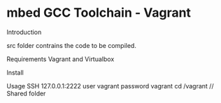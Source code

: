 # mbed GCC Toolchain - Vagrant

Introduction


src folder contrains the code to be compiled.


Requirements
Vagrant and Virtualbox

Install



Usage
SSH 127.0.0.1:2222
user vagrant
password vagrant
cd /vagrant     // Shared folder
